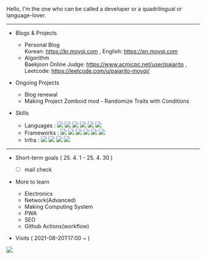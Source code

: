 Hello, I'm the one who can be called a developer or a quadrilingual or language-lover.

***

- Blogs & Projects

  - Personal Blog<br>
    Korean: https://kr.moyqi.com , English: https://en.moyqi.com
  - Algorithm<br>
    Baekjoon Online Judge: https://www.acmicpc.net/user/pajarito , Leetcode: https://leetcode.com/u/pajarito-moyqi/

- Ongoing Projects

  - Blog renewal
  - Making Project Zomboid mod - Randomize Traits with Conditions

- Skills

  - Languages : <img src="https://img.shields.io/badge/C-A8B9CC?style=flat-square&logo=C&logoColor=white"/> <img src="https://img.shields.io/badge/Javascript-F7DF1E?style=flat-square&logo=JavaScript&logoColor=white"/> <img src="https://img.shields.io/badge/Python-4B8BBE?style=flat-square&logo=Python&logoColor=white"/> <img src="https://img.shields.io/badge/Lua-2C2D72?style=flat-square&logo=Lua&logoColor=white"/> <img src="https://img.shields.io/badge/HTML5-E34F26?style=flat-square&logo=HTML5&logoColor=white"/> <img src="https://img.shields.io/badge/CSS3-1572B6?style=flat-square&logo=CSS3&logoColor=white"/>
  - Frameworks : <img src="https://img.shields.io/badge/EJS-b4ca65?style=flat-square&logoColor=white"/> <img src="https://img.shields.io/badge/Bootstrap-7952B3?style=flat-square&logo=Bootstrap&logoColor=white"/> <img src="https://img.shields.io/badge/React-61DAFB?style=flat-square&logo=React&logoColor=white"/> <img src="https://img.shields.io/badge/Node.js-339933?style=flat-square&logo=Node.js&logoColor=white"/> <img src="https://img.shields.io/badge/Express-000000?style=flat-square&logo=Express&logoColor=white"/> <img src="https://img.shields.io/badge/Django-092E20?style=flat-square&logo=Django&logoColor=white"/>
  - Infra : <img src="https://img.shields.io/badge/Linux-FCC624?style=flat-square&logo=Linux&logoColor=white"/> <img src="https://img.shields.io/badge/NGINX-009639?style=flat-square&logo=NGINX&logoColor=white"/> <img src="https://img.shields.io/badge/DigitalOcean-0080FF?style=flat-square&logo=DigitalOcean&logoColor=white"/> <img src="https://img.shields.io/badge/GithubPages-181717?style=flat-square&logo=GitHub&logoColor=white"/>

***

- Short-term goals ( 25. 4. 1 - 25. 4. 30 )
  - [ ] mail check

- More to learn
  - Electronics
  - Network(Advanced)
  - Making Computing System
  - PWA
  - SEO
  - Github Actions(workflow)

- Visits ( 2021-08-20T17:00 ~  )

<a href="https://hits.seeyoufarm.com"><img src="https://hits.seeyoufarm.com/api/count/incr/badge.svg?url=https%3A%2F%2Fgithub.com%2FPajaritoMoyqi&count_bg=%2379C83D&title_bg=%23555555&icon=&icon_color=%23E7E7E7&title=hits&edge_flat=false"/></a>